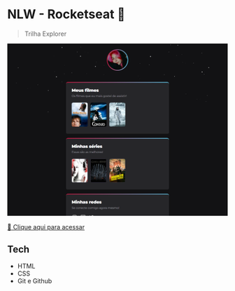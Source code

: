 # NLW - Rocketseat 🚀

> Trilha Explorer

![preview](./.github/preview.png)

[🔗 Clique aqui para acessar](https://alanafsoares.github.io/nlw-movies/)

##  Tech

- HTML
- CSS
- Git e Github
